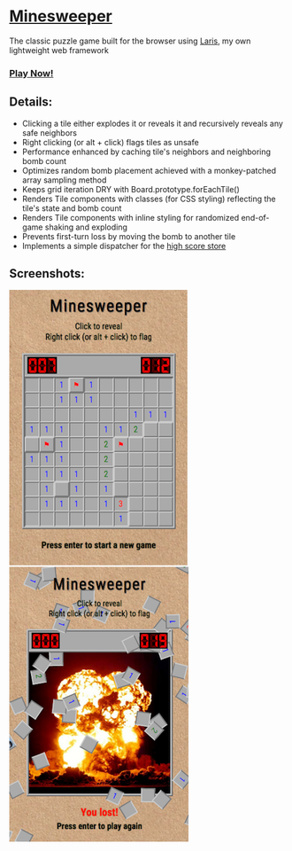 # [Minesweeper][minesweeper]

The classic puzzle game built for the browser using [Laris][laris], my own lightweight web framework

### [Play Now!][minesweeper]

## Details:
* Clicking a tile either explodes it or reveals it and recursively reveals any safe neighbors
* Right clicking (or alt + click) flags tiles as unsafe
* Performance enhanced by caching tile's neighbors and neighboring bomb count
* Optimizes random bomb placement achieved with a monkey-patched array sampling method
* Keeps grid iteration DRY with Board.prototype.forEachTile()
* Renders Tile components with classes (for CSS styling) reflecting the tile's state and bomb count
* Renders Tile components with inline styling for randomized end-of-game shaking and exploding
* Prevents first-turn loss by moving the bomb to another tile
* Implements a simple dispatcher for the [high score store][score]

## Screenshots:

![gameplay]
![gameover]

[minesweeper]: http://minesweepers.herokuapp.com/
[laris]: http://github.com/composerinteralia/laris/

[gameplay]: ./docs/images/gameplay.png
[gameover]: ./docs/images/gameover.png

[score]: ./frontend/stores/score_store.js
